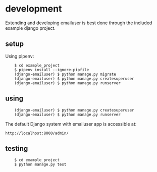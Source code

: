 # development #

Extending and developing emailuser is best done through the included example
django project.  

## setup ##

Using pipenv:

        $ cd example_project
        $ pipenv install --ignore-pipfile
        (django-emailuser) $ python manage.py migrate
        (django-emailuser) $ python manage.py createsuperuser
        (django-emailuser) $ python manage.py runserver

## using ##

        (django-emailuser) $ python manage.py createsuperuser
        (django-emailuser) $ python manage.py runserver

The default Django system with emailuser app is accessible at:

    http://localhost:8000/admin/

## testing ##

        $ cd example_project
        $ python manage.py test
